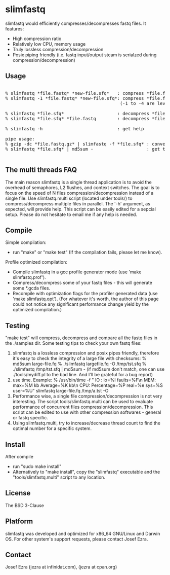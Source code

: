 slimfastq
=========

slimfastq would efficiently compresses/decompresses fastq files. It features:

* High compression ratio
* Relatively low CPU, memory usage
* Truly lossless compression/decompression
* Posix piping friendly (i.e. fastq input/output steam is serialzed during compression/decompression)

Usage
-----
<pre>

% slimfastq *file.fastq* *new-file.sfq*   : compress *file.fastq* to *new-file.sfq*
% slimfastq -1 *file.fastq* *new-file.sfq*: compress *file.fastq* to *new-file.sfq*, using little CPU/memory resources
                                           (-1 to -4 are levels of compression/resources trade-offs, -3 is default)

% slimfastq *file.sfq*                    : decompress *file.sfq* to stdout (format is determined by stamp, not name)
% slimfastq *file.sfq* *file.fastq        : decompress *file.sfq* to *file.fastq*

% slimfastq -h                            : get help

pipe usage:
% gzip -dc *file.fastq.gz* | slimfastq -f *file.sfq* : convert from gzip to sfq format (and save a lot of disk space)
% slimfastq *file.sfq* | md5sum -                    : get the checksum of the decompressed file without create a file

</pre>

The multi threads FAQ
---------------------
The main reason slimfastq is a single thread application is to avoid the overhead of semaphores, L2 flushes, and context
switches. The goal is to focus on the speed of N files compression/decompression instead of a single file.
Use slimfastq.multi script (located under tools/) to compress/decompress multiple files in parallel. The '-h' argument, as
expected, will provide help. This script can be easily edited for a sepcial setup. Please do not hesitate to email me if
any help is needed.

Compile
-------
Simple compilation:
* run "make" or "make test"
(If the compilation fails, please let me know).

Profile optimized compilation:
* Compile slimfastq in a gcc profile generator mode (use 'make slimfastq.prof').
* Compress/decompress some of your fastq files - this will generate some *.gcda files.
* Recompile with optimization flags for the profiler generated data (use 'make slimfastq.opt').
(For whatever it's worth, the author of this page could not notice any significant performance change yield by the optimized compilation.)

Testing
-------
"make test" will compress, decompress and compare all the fastq files in the ./samples dir.
Some testing tips to check your own fastq files:
1) slimfastq is a lossless compression and posix pipes friendly, therefore it's easy to check the integrity of a large file with checksums:
% md5sum large-file.fq
% ./slimfastq largefile.fq -O /tmp/tst.sfq
% ./slimfastq /tmp/tst.sfq | md5sum -
(if md5sum don't match, one can use ./tools/mydiff.pl to the bad line. And I'll be grateful for a bug report)
2) use time. Example:
% /usr/bin/time -f  " IO : io=%I faults=%F\n MEM: max=%M kb Average=%K kb\n CPU: Percentage=%P real=%e sys=%S user=%U"  slimfastq large-file.fq /tmp/a.tst -O
3) Performance wise, a single file compression/decompression is not very interesting. The script tools/slimfastq.multi can be used to evaluate performance of
concurrent files compression/decompression. This script can be edited to use with other compression softwares - general or fastq specific.
4) Using slimfastq.multi, try to increase/decrease thread count to find the optimal number for a specific system.

Install
-------
After compile
* run "sudo make install"
* Alternatively to "make install", copy the "slimfastq" executable and the "tools/slimfastq.multi" script to any location.

License
-------
The BSD 3-Clause

Platform
--------
slimfastq was developed and optimized for x86_64 GNU/Linux and Darwin OS. For other system's support requests, please contact Josef Ezra.

Contact
-------
Josef Ezra  (jezra at infinidat.com), (jezra at cpan.org)


